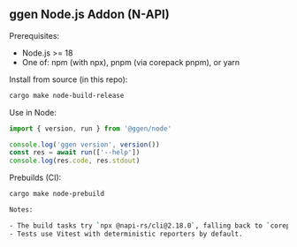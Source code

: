 ## ggen Node.js Addon (N-API)

Prerequisites:

- Node.js >= 18
- One of: npm (with npx), pnpm (via corepack pnpm), or yarn

Install from source (in this repo):

```bash
cargo make node-build-release
```

Use in Node:

```ts
import { version, run } from '@ggen/node'

console.log('ggen version', version())
const res = await run(['--help'])
console.log(res.code, res.stdout)
```

Prebuilds (CI):

```bash
cargo make node-prebuild

Notes:

- The build tasks try `npx @napi-rs/cli@2.18.0`, falling back to `corepack pnpm dlx` or `yarn dlx` automatically.
- Tests use Vitest with deterministic reporters by default.
```

